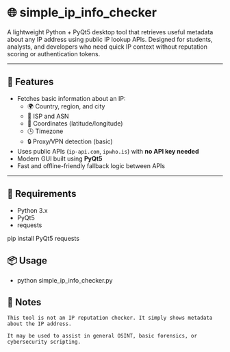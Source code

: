 # 🌐 simple_ip_info_checker

A lightweight Python + PyQt5 desktop tool that retrieves useful metadata about any IP address using public IP lookup APIs. Designed for students, analysts, and developers who need quick IP context without reputation scoring or authentication tokens.

---

## 🚀 Features

- Fetches basic information about an IP:
  - 🌍 Country, region, and city
  - 🏢 ISP and ASN
  - 📌 Coordinates (latitude/longitude)
  - 🕒 Timezone
  - 🔒 Proxy/VPN detection (basic)
- Uses public APIs (`ip-api.com`, `ipwho.is`) with **no API key needed**
- Modern GUI built using **PyQt5**
- Fast and offline-friendly fallback logic between APIs

---

## 🧰 Requirements

- Python 3.x
- PyQt5
- requests

pip install PyQt5 requests

## 📦 Usage

- python simple_ip_info_checker.py


## 📘 Notes

    This tool is not an IP reputation checker. It simply shows metadata about the IP address.

    It may be used to assist in general OSINT, basic forensics, or cybersecurity scripting.
